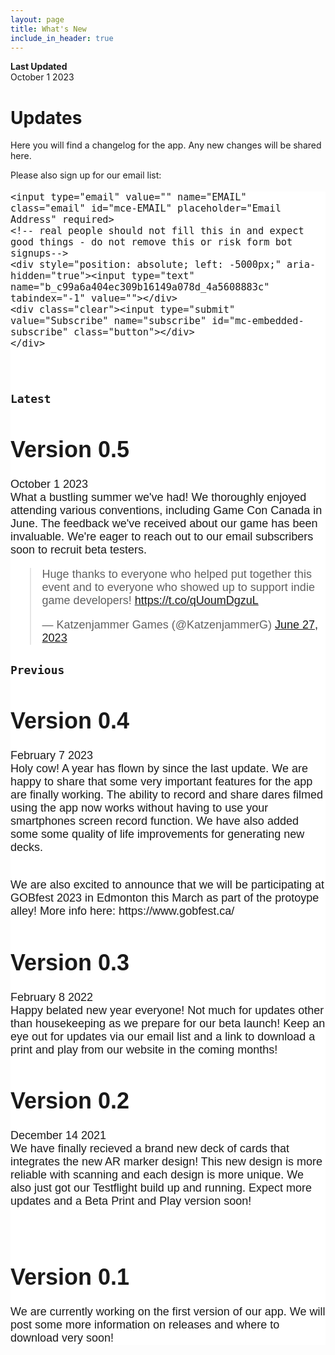```yaml
---
layout: page
title: What's New
include_in_header: true
---
```

**Last Updated**  
October 1 2023

# Updates
Here you will find a changelog for the app. Any new changes will be shared here.

Please also sign up for our email list: 

<!-- Begin Mailchimp Signup Form -->
<link href="//cdn-images.mailchimp.com/embedcode/horizontal-slim-10_7.css" rel="stylesheet" type="text/css">
<style type="text/css">
	#mc_embed_signup{background:#ffffff; clear:left; font:18px Helvetica,Arial,sans-serif; width:100%;}
	#mc_embed_signup  input {
 	   width: 100%;
		}
	#mc_embed_signup .button {
    	background-color: #2F8064;
    	color: #ffffff;
	width : 100%;
	font: 20px;
    	margin: 0 auto;
align: left;
	}

	/* Add your own Mailchimp form style overrides in your site stylesheet or in this style block.
	   We recommend moving this block and the preceding CSS link to the HEAD of your HTML file. */
</style>
<div id="mc_embed_signup">
<form action="https://katzenjammer-games.us1.list-manage.com/subscribe/post?u=c99a6a404ec309b16149a078d&amp;id=4a5608883c" method="post" id="mc-embedded-subscribe-form" name="mc-embedded-subscribe-form" class="validate" target="_blank" novalidate>
    <div id="mc_embed_signup_scroll">
	
	<input type="email" value="" name="EMAIL" class="email" id="mce-EMAIL" placeholder="Email Address" required>
    <!-- real people should not fill this in and expect good things - do not remove this or risk form bot signups-->
    <div style="position: absolute; left: -5000px;" aria-hidden="true"><input type="text" name="b_c99a6a404ec309b16149a078d_4a5608883c" tabindex="-1" value=""></div>
    <div class="clear"><input type="submit" value="Subscribe" name="subscribe" id="mc-embedded-subscribe" class="button"></div>
    </div>
</form>
</div>

<!--End mc_embed_signup-->


<br>

### `Latest`
# **Version 0.5**
October 1 2023
<br>
What a bustling summer we've had! We thoroughly enjoyed attending various conventions, including Game Con Canada in June. The feedback we've received about our game has been invaluable. We're eager to reach out to our email subscribers soon to recruit beta testers.

<blockquote class="twitter-tweet"><p lang="en" dir="ltr">Huge thanks to everyone who helped put together this event and to everyone who showed up to support indie game developers! <a href="https://t.co/qUoumDgzuL">https://t.co/qUoumDgzuL</a></p>&mdash; Katzenjammer Games (@KatzenjammerG) <a href="https://twitter.com/KatzenjammerG/status/1673770544838365190?ref_src=twsrc%5Etfw">June 27, 2023</a></blockquote> <script async src="https://platform.twitter.com/widgets.js" charset="utf-8"></script> 

### `Previous`

# **Version 0.4**
February 7 2023
<br>
Holy cow! A year has flown by since the last update. We are happy to share that some very important features for the app are finally working. The ability to record and share dares filmed using the app now works without having to use your smartphones screen record function. We have also added some some quality of life improvements for generating new decks.

<br>
We are also excited to announce that we will be participating at GOBfest 2023 in Edmonton this March as part of the protoype alley! More info here: https://www.gobfest.ca/

# **Version 0.3**
February 8 2022
<br>
Happy belated new year everyone! Not much for updates other than housekeeping as we prepare for our beta launch! Keep an eye out for updates via our email list and a link to download a print and play from our website in the coming months!

# **Version 0.2**
December 14 2021
<br>
We have finally recieved a brand new deck of cards that integrates the new AR marker design! This new design is more reliable with scanning and each design is more unique. We also just got our Testflight build up and running. Expect more updates and a Beta Print and Play version soon!

<br>


# **Version 0.1**
We are currently working on the first version of our app. We will post some more information on releases and where to download very soon!

